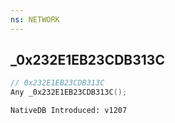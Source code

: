 ```yaml
---
ns: NETWORK
---
```

## _0x232E1EB23CDB313C

```c
// 0x232E1EB23CDB313C
Any _0x232E1EB23CDB313C();
```

```
NativeDB Introduced: v1207
```

